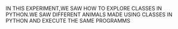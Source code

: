 IN THIS EXPERIMENT,WE SAW HOW TO EXPLORE CLASSES IN PYTHON.WE SAW DIFFERENT ANIMALS MADE USING CLASSES IN PYTHON AND EXECUTE THE SAME PROGRAMMS
